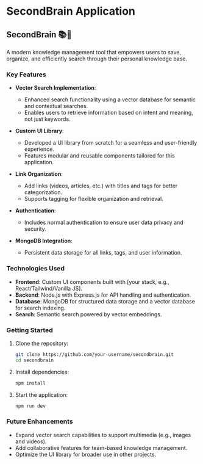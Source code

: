 # SecondBrain Application

## SecondBrain 📚🧠  
A modern knowledge management tool that empowers users to save, organize, and efficiently search through their personal knowledge base.

### Key Features  
- **Vector Search Implementation**:  
  - Enhanced search functionality using a vector database for semantic and contextual searches.  
  - Enables users to retrieve information based on intent and meaning, not just keywords.

- **Custom UI Library**:  
  - Developed a UI library from scratch for a seamless and user-friendly experience.  
  - Features modular and reusable components tailored for this application.

- **Link Organization**:  
  - Add links (videos, articles, etc.) with titles and tags for better categorization.  
  - Supports tagging for flexible organization and retrieval.  

- **Authentication**:  
  - Includes normal authentication to ensure user data privacy and security.  

- **MongoDB Integration**:  
  - Persistent data storage for all links, tags, and user information.

### Technologies Used  
- **Frontend**: Custom UI components built with [your stack, e.g., React/Tailwind/Vanilla JS].  
- **Backend**: Node.js with Express.js for API handling and authentication.  
- **Database**: MongoDB for structured data storage and a vector database for search indexing.  
- **Search**: Semantic search powered by vector embeddings.

### Getting Started  
1. Clone the repository:  
   ```bash
   git clone https://github.com/your-username/secondbrain.git
   cd secondbrain
   ```
2. Install dependencies:  
   ```bash
   npm install
   ```
3. Start the application:  
   ```bash
   npm run dev
   ```

### Future Enhancements  
- Expand vector search capabilities to support multimedia (e.g., images and videos).  
- Add collaborative features for team-based knowledge management.  
- Optimize the UI library for broader use in other projects.